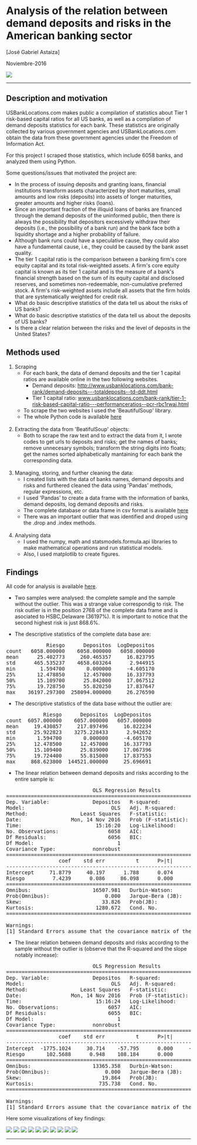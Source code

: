 
# Analysis of the relation between demand deposits and risks in the American banking sector

[José Gabriel Astaiza]

Noviembre-2016

<img src="/figures/intro.jpg">

---

## Description and motivation

USBankLocations.com makes public a compilation of statistics about Tier 1 risk-based capital ratios for all US banks, as well as a compilation of demand deposits statistics for each bank. These statistics are originally collected by various government agencies and USBankLocations.com obtain the data from these government agencies under the Freedom of Information Act. 

For this project I scraped those statistics, which include 6058 banks, and analyzed them using Python.  

Some questions/issues that motivated the project are:

- In the process of issuing deposits and granting loans, financial institutions transform assets characterized by short maturities, small amounts and low risks (deposits) into assets of longer maturities, greater amounts and higher risks (loans).
- Since an important fraction of the illiquid loans of banks are financed through the demand deposits of the uninformed public, then there is always the possibility that depositors excessively withdraw their deposits (i.e., the possibility of a bank run) and the bank face both a liquidity shortage and a higher probability of failure.
- Although bank runs could have a speculative cause, they could also have a fundamental cause, i.e., they could be caused by the bank asset quality.
- The tier 1 capital ratio is the comparison between a banking firm's core equity capital and its total risk-weighted assets. A firm's core equity capital is known as its tier 1 capital and is the measure of a bank's financial strength based on the sum of its equity capital and disclosed reserves, and sometimes non-redeemable, non-cumulative preferred stock. A firm's risk-weighted assets include all assets that the firm holds that are systematically weighted for credit risk.
- What do basic descriptive statistics of the data tell us about the risks of US banks?
- What do basic descriptive statistics of the data tell us about the deposits of US banks?
- Is there a clear relation between the risks and the level of deposits in the United States?

## Methods used

1. Scraping
    - For each bank, the data of demand deposits and the tier 1 capital ratios are available online in the two following websites.
        - Demand deposits:  http://www.usbanklocations.com/bank-rank/demand-deposits---totaldeposits--td-ddt.html
        - Tier 1 capital ratio: www.usbanklocations.com/bank-rank/tier-1-risk-based-capital-ratio---performanceratios--pcr-rbc1rwaj.html
    - To scrape the two websites I used the 'BeautifulSoup' library.
    - The whole Python code is available [here](FinalAssignment_Jose_Astaiza.ipynb)
<br><br>
2. Extracting the data from 'BeatifulSoup' objects:
    - Both to scrape the raw text and to extract the data from it, I wrote codes to get urls to deposits and risks; get the names of banks; remove unnecesary symbols; transform the string digits into floats; get the names sorted alphabetically mantaining for each bank the corresponding data.
<br><br>
3. Managing, storing, and further cleaning the data:
    - I created lists with the data of banks names, demand deposits and risks and furthered cleaned the data using 'Pandas' methods, regular expressions, etc.
    - I used 'Pandas' to create a data frame with the information of banks, demand deposits, log demand deposits and risks.
    - The complete database or data frame in csv format is available [here](base_completa)
    - There was an important outlier that was identified and droped using the .drop and .index methods.
<br><br>
4. Analysing data
    - I used the numpy, math and statsmodels.formula.api libraries to make mathematical operations and run statistical models.
    - Also, I used matplotlib to create figures.
    
## Findings

All code for analysis is available [here](FinalAssignment_Jose_Astaiza.ipynb).
 
- Two samples were analysed: the complete sample and the sample without the outlier. This was a strange value correspondig to risk. The  risk outlier is in the position 2768 of the complete data frame and is asociated to HSBC,Delaware (36197%). It is important to notice that the second highest risk is just 868.6%.

- The descriptive statistics of the complete data base are:
<pre>
             Riesgo      Depositos  LogDepositos
count   6058.000000    6058.000000   6058.000000
mean      25.402773     260.465357     16.823795
std      465.535237    4658.603264      2.944915
min        1.594700       0.000000     -4.605170
25%       12.478850      12.457000     16.337793
50%       15.109700      25.842000     17.067512
75%       19.728750      55.820250     17.837647
max    36197.297300  258094.000000     26.276590 
</pre>
- The descriptive statistics of the data base without the outlier are:
<pre>
            Riesgo      Depositos  LogDepositos
count  6057.000000    6057.000000   6057.000000
mean     19.430857     217.897496     16.822234
std      25.922823    3275.228433      2.942652
min       1.594700       0.000000     -4.605170
25%      12.478500      12.457000     16.337793
50%      15.109400      25.839000     17.067396
75%      19.724400      55.815000     17.837553
max     868.623800  144521.000000     25.696691
</pre>

- The linear relation between demand deposits and risks according to the entire sample is:

<pre>
                            OLS Regression Results                            
==============================================================================
Dep. Variable:              Depositos   R-squared:                       0.550
Model:                            OLS   Adj. R-squared:                  0.550
Method:                 Least Squares   F-statistic:                     7413.
Date:                Mon, 14 Nov 2016   Prob (F-statistic):               0.00
Time:                        15:16:20   Log-Likelihood:                -57343.
No. Observations:                6058   AIC:                         1.147e+05
Df Residuals:                    6056   BIC:                         1.147e+05
Df Model:                           1                                         
Covariance Type:            nonrobust                                         
==============================================================================
                 coef    std err          t      P>|t|      [95.0% Conf. Int.]
------------------------------------------------------------------------------
Intercept     71.8779     40.197      1.788      0.074        -6.923   150.679
Riesgo         7.4239      0.086     86.098      0.000         7.255     7.593
==============================================================================
Omnibus:                    16507.981   Durbin-Watson:                   1.994
Prob(Omnibus):                  0.000   Jarque-Bera (JB):        413211942.356
Skew:                          33.826   Prob(JB):                         0.00
Kurtosis:                    1280.672   Cond. No.                         467.
==============================================================================

Warnings:
[1] Standard Errors assume that the covariance matrix of the errors is correctly specified.
</pre>

- The linear relation between demand deposits and risks according to the sample without the outlier is (observe that the R-squared and the slope notably increase):

<pre>
                            OLS Regression Results                            
==============================================================================
Dep. Variable:              Depositos   R-squared:                       0.659
Model:                            OLS   Adj. R-squared:                  0.659
Method:                 Least Squares   F-statistic:                 1.170e+04
Date:                Mon, 14 Nov 2016   Prob (F-statistic):               0.00
Time:                        15:16:24   Log-Likelihood:                -54362.
No. Observations:                6057   AIC:                         1.087e+05
Df Residuals:                    6055   BIC:                         1.087e+05
Df Model:                           1                                         
Covariance Type:            nonrobust                                         
==============================================================================
                 coef    std err          t      P>|t|      [95.0% Conf. Int.]
------------------------------------------------------------------------------
Intercept  -1775.1024     30.714    -57.795      0.000     -1835.312 -1714.893
Riesgo       102.5688      0.948    108.184      0.000       100.710   104.427
==============================================================================
Omnibus:                    13365.358   Durbin-Watson:                   2.014
Prob(Omnibus):                  0.000   Jarque-Bera (JB):        135899781.270
Skew:                          19.864   Prob(JB):                         0.00
Kurtosis:                     735.738   Cond. No.                         40.5
==============================================================================

Warnings:
[1] Standard Errors assume that the covariance matrix of the errors is correctly specified.
</pre>

Here some visualizations of key findings:

<img src="figures/figure_1.png">

<img src="figures/figure_2.png">

<img src="figures/figure_3.png">

<img src="figures/figure_4.png">

<img src="figures/figure_5.png">

<img src="figures/figure_6.png">

<img src="figures/figure_7.png">

<img src="figures/figure_8.png">

<img src="figures/figure_9.png">

<img src="figures/figure_10.png">

---
